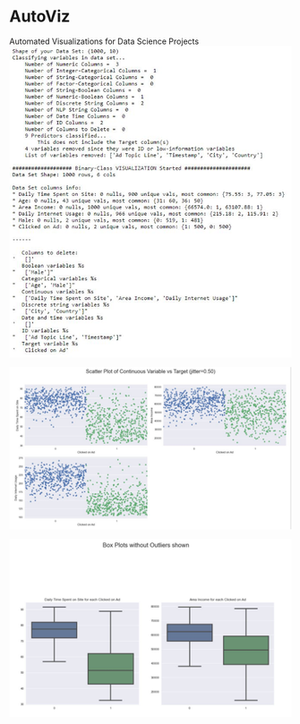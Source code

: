 # AutoViz
Automated Visualizations for Data Science Projects
![EDA](https://github.com/Sharan-Babu/AutoViz/blob/master/a1.JPG)

![EDA2](https://github.com/Sharan-Babu/AutoViz/blob/master/a2.JPG)

![EDA3](https://github.com/Sharan-Babu/AutoViz/blob/master/a3.JPG)
